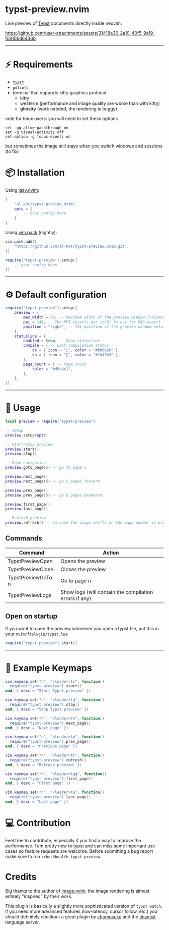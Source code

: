 # typst-preview.nvim

Live preview of [Typst](https://typst.app/) documents directly inside neovim.

https://github.com/user-attachments/assets/31418a36-2a10-40f5-9a19-fc810bd6436b

---

# ⚡️ Requirements

- [`typst`](https://github.com/typst/typst#installation)
- `pdfinfo`
- terminal that supports kitty graphics protocol:
    - kitty
    - wezterm (performance and image quality are worse than with kitty)
    - ~~ghostty~~ (work needed, the rendering is buggy)

note for tmux users: you will need to set these options

```tmux
set -gq allow-passthrough on
set -g visual-activity off
set-option -g focus-events on
```

but sometimes the image still stays when you switch windows and sessions (to fix)

# 📦 Installation

Using [lazy.nvim](https://github.com/folke/lazy.nvim):

```lua
{
    "al-kot/typst-preview.nvim",
    opts = {
        -- your config here
    }
}
```

Using [vim.pack](https://neovim.io/doc/user/pack.html#vim.pack) (nightly):

```lua
vim.pack.add({
    "https://github.com/al-kot/typst-preview.nvim.git",
})

require('typst-preview').setup({
    -- your config here
})
```

---

# ⚙️ Default configuration

```lua
require("typst-preview").setup({
    preview = {
        max_width = 80, -- Maximum width of the preview window (columns)
        ppi = 144, -- The PPI (pixels per inch) to use for PNG export (high value will affect the performance)
        position = "right", -- The position of the preview window relative to the code window
    },
    statusline = {
        enabled = true, -- Show statusline
        compile = { -- Last compilation status
            ok = { icon = "", color = "#b8bb26" },
            ko = { icon = "", color = "#fb4943" },
        },
        page_count = { -- Page count
            color = "#d5c4e1",
        },
    },
})
```

---

# 🚀 Usage

```lua
local preview = require("typst-preview")

-- Setup
preview.setup(opts)

-- Start/stop preview
preview.start()
preview.stop()

-- Page navigation
preview.goto_page(5) -- go to page 5

preview.next_page()
preview.next_page(5) -- go 5 pages forward

preview.prev_page()
preview.prev_page(5) -- go 5 pages backward

preview.first_page()
preview.last_page()

-- Refresh preview
preview.refresh() -- in case the image shifts or the page number is wrong
```

## Commands

| Command | Action |
| -------------- | --------------- |
| TypstPreviewOpen | Opens the preview |
| TypstPreviewClose | Closes the preview |
| TypstPreviewGoTo n| Go to page n |
| TypstPreviewLogs | Show logs (will contain the compilation errors if any) |


## Open on startup

If you want to open the preview whenever you open a typst file, put this in your `nvim/ftplugin/typst.lua`
```lua
require("typst-preview").start()
```

---

# 📖 Example Keymaps

```lua
vim.keymap.set("n", "<leader>ts", function()
  require("typst-preview").start()
end, { desc = "Start Typst preview" })

vim.keymap.set("n", "<leader>tq", function()
  require("typst-preview").stop()
end, { desc = "Stop Typst preview" })

vim.keymap.set("n", "<leader>tn", function()
  require("typst-preview").next_page()
end, { desc = "Next page" })

vim.keymap.set("n", "<leader>tp", function()
  require("typst-preview").prev_page()
end, { desc = "Previous page" })

vim.keymap.set("n", "<leader>tr", function()
  require("typst-preview").refresh()
end, { desc = "Refresh preview" })

vim.keymap.set("n", "<leader>tgg", function()
  require("typst-preview").first_page()
end, { desc = "First page" })

vim.keymap.set("n", "<leader>tG", function()
  require("typst-preview").last_page()
end, { desc = "Last page" })
```

# 💻 Contribution

Feel free to contribute, especially if you find a way to improve the performance. I am pretty new to typst and can miss some important use cases so feature requests are welcome. Before submitting a bug report make sure to run `:checkhealth typst-preview`

# Credits

Big thanks to the author of [image.nvim](https://github.com/3rd/image.nvim), the image rendering is almost entirely "inspired" by their work.

This plugin is basically a slightly more sophisticated version of `typst watch`, if you need more advanced features (low-latency, cursor follow, etc.) you should definitely checkout a great plugin by [chomosuke](https://github.com/chomosuke/typst-preview.nvim) and the [tinymist](https://myriad-dreamin.github.io/tinymist/feature/preview.html) language server.
